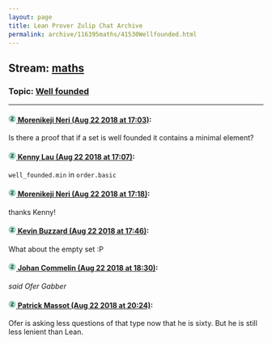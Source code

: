 ```yaml
---
layout: page
title: Lean Prover Zulip Chat Archive 
permalink: archive/116395maths/41530Wellfounded.html
---
```


## Stream: [maths](index.html)
### Topic: [Well founded](41530Wellfounded.html)

---

#### [![Click to go to Zulip](../../assets/img/zulip2.png) Morenikeji Neri (Aug 22 2018 at 17:03)](https://leanprover.zulipchat.com/#narrow/stream/116395-maths/topic/Well%20founded/near/132583592):
Is there a proof that if a set is well founded it contains a minimal element?

#### [![Click to go to Zulip](../../assets/img/zulip2.png) Kenny Lau (Aug 22 2018 at 17:07)](https://leanprover.zulipchat.com/#narrow/stream/116395-maths/topic/Well%20founded/near/132583780):
`well_founded.min` in `order.basic`

#### [![Click to go to Zulip](../../assets/img/zulip2.png) Morenikeji Neri (Aug 22 2018 at 17:18)](https://leanprover.zulipchat.com/#narrow/stream/116395-maths/topic/Well%20founded/near/132584346):
thanks Kenny!

#### [![Click to go to Zulip](../../assets/img/zulip2.png) Kevin Buzzard (Aug 22 2018 at 17:46)](https://leanprover.zulipchat.com/#narrow/stream/116395-maths/topic/Well%20founded/near/132585888):
What about the empty set :P

#### [![Click to go to Zulip](../../assets/img/zulip2.png) Johan Commelin (Aug 22 2018 at 18:30)](https://leanprover.zulipchat.com/#narrow/stream/116395-maths/topic/Well%20founded/near/132588042):
*said Ofer Gabber*

#### [![Click to go to Zulip](../../assets/img/zulip2.png) Patrick Massot (Aug 22 2018 at 20:24)](https://leanprover.zulipchat.com/#narrow/stream/116395-maths/topic/Well%20founded/near/132593860):
Ofer is asking less questions of that type now that he is sixty. But he is still less lenient than Lean.

